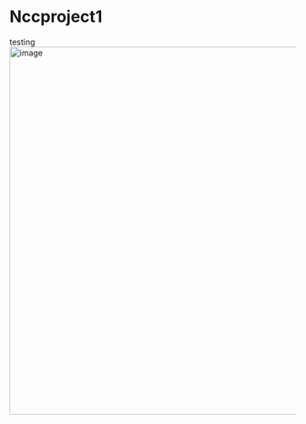 # Nccproject1
testing 
<img width="647" alt="image" src="https://user-images.githubusercontent.com/117338315/222939231-c4505e0d-b8bd-4692-8c7b-35f2c8c1d1d5.png">
